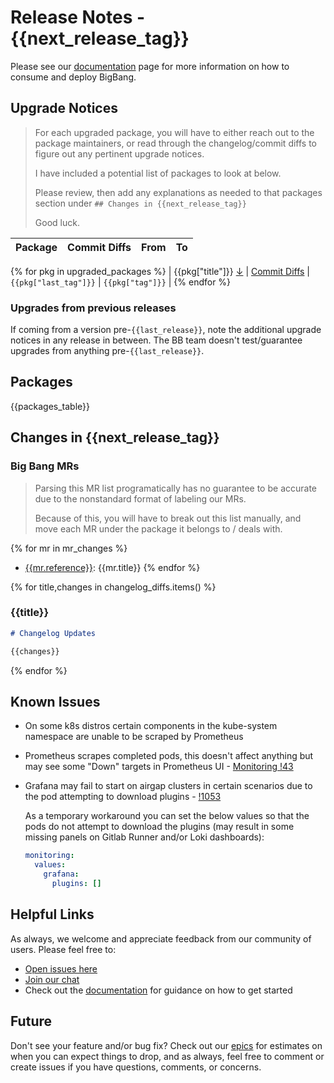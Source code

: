 # Release Notes - {{next_release_tag}}

Please see our [documentation](https://repo1.dso.mil/platform-one/big-bang/bigbang/-/tree/{{next_release_tag}}) page for more information on how to consume and deploy BigBang.

## Upgrade Notices

> For each upgraded package, you will have to either reach out to the
> package maintainers, or read through the changelog/commit diffs to figure
> out any pertinent upgrade notices.
>
> I have included a potential list of packages to look at below.
>
> Please review, then add any explanations as needed to that packages section
> under `## Changes in {{next_release_tag}}`
>
> Good luck.
>

| Package | Commit Diffs | From | To   |
| :------ | :----------- | :--- | :--- |
{% for pkg in upgraded_packages %}
| {{pkg["title"]}} [↓](#{{pkg["name"]}}) | [Commit Diffs]({{pkg["url"]}}/-/compare/{{pkg["last_tag"]}}...{{pkg["tag"]}}) | `{{pkg["last_tag"]}}` | `{{pkg["tag"]}}` |
{% endfor %}

### **Upgrades from previous releases**

If coming from a version pre-`{{last_release}}`, note the additional upgrade notices in any release in between. The BB team doesn't test/guarantee upgrades from anything pre-`{{last_release}}`.

## Packages

{{packages_table}}

## Changes in {{next_release_tag}}

### Big Bang MRs

> Parsing this MR list programatically has no guarantee to be accurate
> due to the nonstandard format of labeling our MRs.
> 
> Because of this, you will have to break out this list manually,
> and move each MR under the package it belongs to / deals with.

{% for mr in mr_changes %}
- [{{mr.reference}}]({{mr.web_url}}): {{mr.title}}
{% endfor %}

{% for title,changes in changelog_diffs.items() %}

### {{title}}

```markdown
# Changelog Updates

{{changes}}
```

{% endfor %}

## Known Issues

- On some k8s distros certain components in the kube-system namespace are unable to be scraped by Prometheus
- Prometheus scrapes completed pods, this doesn't affect anything but may see some "Down" targets in Prometheus UI - [Monitoring !43](https://repo1.dso.mil/platform-one/big-bang/apps/core/monitoring/-/issues/43) 
- Grafana may fail to start on airgap clusters in certain scenarios due to the pod attempting to download plugins - [!1053](https://repo1.dso.mil/platform-one/big-bang/bigbang/-/issues/1053)

    As a temporary workaround you can set the below values so that the pods do not attempt to download the plugins (may result in some missing panels on Gitlab Runner and/or Loki dashboards):

    ```yaml
    monitoring:
      values:
        grafana:
          plugins: []
    ```

## Helpful Links

As always, we welcome and appreciate feedback from our community of users. Please feel free to:

- [Open issues here](https://repo1.dso.mil/platform-one/big-bang/umbrella/-/issues/new?issue%5Bassignee_id%5D=&issue%5Bmilestone_id%5D=)
- [Join our chat](https://chat.il2.dso.mil/platform-one/channels/team---big-bang)
- Check out the [documentation](https://repo1.dso.mil/platform-one/big-bang/bigbang/-/tree/master/docs) for guidance on how to get started

## Future

Don't see your feature and/or bug fix? Check out our [epics](https://repo1.dso.mil/groups/platform-one/big-bang/-/epic_boards/7) for estimates on when you can expect things to drop, and as always, feel free to comment or create issues if you have questions, comments, or concerns.
